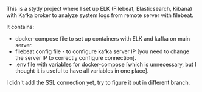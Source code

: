 This is a stydy project where I set up ELK (Filebeat, Elasticsearch, Kibana) with Kafka broker to analyze system logs from remote server with filebeat.

It contains:

- docker-compose file to set up containers with  ELK and kafka on main server.
- filebeat config file - to configure kafka server IP [you need to change the server IP to correctly configure connection].
- .env file with variables for docker-compose [which is unnecessary, but I thought it is useful to have all variables in one place].

I didn't add the SSL connection yet, try to figure it out in different branch.


